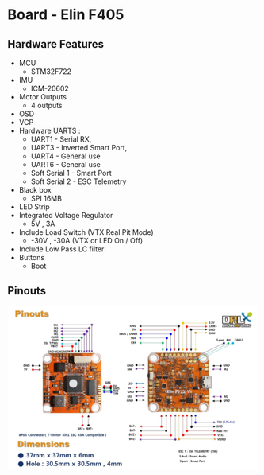 # Board - Elin F405

## Hardware Features
* MCU
    - STM32F722
* IMU
    - ICM-20602
* Motor Outputs
    - 4 outputs
* OSD
* VCP
* Hardware UARTS :
    - UART1 - Serial RX,
    - UART3 - Inverted Smart Port,
    - UART4 - General use
    - UART6 - General use
    - Soft Serial 1 - Smart Port
    - Soft Serial 2 - ESC Telemetry
* Black box
    - SPI 16MB
* LED Strip
* Integrated Voltage Regulator
    - 5V , 3A
* Include Load Switch (VTX Real Pit Mode)
    - -30V , -30A (VTX or LED On / Off)
* Include Low Pass LC filter
* Buttons
    - Boot

## Pinouts
![Elin F722 Pinout](images/ElinF722_pinout.jpg)
